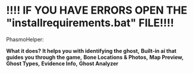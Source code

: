 # !!!! IF YOU HAVE ERRORS OPEN THE "installrequirements.bat" FILE!!!!


PhasmoHelper:

**What it does?**
**It helps you with identifying the ghost,**
**Built-in ai that guides you through the game,**
**Bone Locations & Photos,**
**Map Preview,**
**Ghost Types,**
**Evidence Info,**
**Ghost Analyzer**

